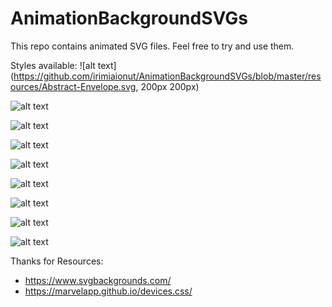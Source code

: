# AnimationBackgroundSVGs

This repo contains animated SVG files.
Feel free to try and use them.




Styles available: 
![alt text](https://github.com/irimiaionut/AnimationBackgroundSVGs/blob/master/resources/Abstract-Envelope.svg, 200px 200px)

![alt text](https://github.com/irimiaionut/AnimationBackgroundSVGs/blob/master/resources/Bullseye-Gradient.svg)

![alt text](https://github.com/irimiaionut/AnimationBackgroundSVGs/blob/master/resources/Diamond-Sunset.svg)

![alt text](https://github.com/irimiaionut/AnimationBackgroundSVGs/blob/master/resources/Endless-Constellation.svg)

![alt text](https://github.com/irimiaionut/AnimationBackgroundSVGs/blob/master/resources/Protruding-Squares.svg)

![alt text](https://github.com/irimiaionut/AnimationBackgroundSVGs/blob/master/resources/Radiant-Gradient.svg)

![alt text](https://github.com/irimiaionut/AnimationBackgroundSVGs/blob/master/resources/Subtle-Prism.svg)

![alt text](https://github.com/irimiaionut/AnimationBackgroundSVGs/blob/master/resources/Wavey-Fingerprint.svg)

![alt text](https://github.com/irimiaionut/AnimationBackgroundSVGs/blob/master/resources/Wintery-Sunburst.svg)



Thanks for Resources:
- https://www.svgbackgrounds.com/
- https://marvelapp.github.io/devices.css/
